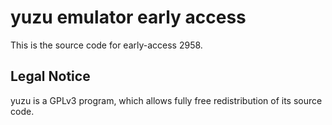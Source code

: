 yuzu emulator early access
=============

This is the source code for early-access 2958.

## Legal Notice

yuzu is a GPLv3 program, which allows fully free redistribution of its source code.